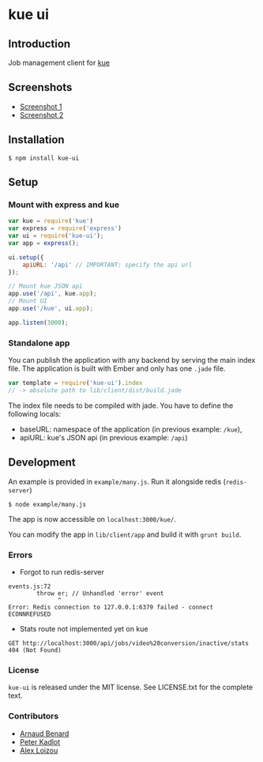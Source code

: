 # kue ui
## Introduction
Job management client for [kue](https://github.com/LearnBoost/kue/) 

## Screenshots

* [Screenshot 1](https://cloud.githubusercontent.com/assets/1458008/5229932/76dd0e70-7716-11e4-9551-e87ce799d8dc.png)
* [Screenshot 2](https://cloud.githubusercontent.com/assets/1458008/5229934/7fdf1c84-7716-11e4-8fa3-3d9f3dc947c7.png)

## Installation 

    $ npm install kue-ui

## Setup
### Mount with express and kue

```javascript
var kue = require('kue')
var express = require('express')
var ui = require('kue-ui');
var app = express();

ui.setup({ 
    apiURL: '/api' // IMPORTANT: specify the api url
});

// Mount kue JSON api
app.use('/api', kue.app);
// Mount UI
app.use('/kue', ui.app);

app.listen(3000);
```

### Standalone app
You can publish the application with any backend by serving the main index file. The application is built with Ember and only has one `.jade` file.
```javascript
var template = require('kue-ui').index
// -> absolute path to lib/client/dist/build.jade
```

The index file needs to be compiled with jade. You have to define the following locals:

* baseURL: namespace of the application (in previous example: `/kue`),
* apiURL: kue's JSON api (in previous example: `/api`)



## Development

An example is provided in `example/many.js`. Run it alongside redis (`redis-server`)
 
    $ node example/many.js
    
The app is now accessible on `localhost:3000/kue/`.

You can modify the app in `lib/client/app` and build it with `grunt build`.
    
### Errors


- Forgot to run redis-server
```
events.js:72
        throw er; // Unhandled 'error' event
              ^
Error: Redis connection to 127.0.0.1:6379 failed - connect ECONNREFUSED
```

- Stats route not implemented yet on kue

```
GET http://localhost:3000/api/jobs/video%20conversion/inactive/stats 404 (Not Found)
```



### License
`kue-ui` is released under the MIT license. See LICENSE.txt for the complete text.

### Contributors

* [Arnaud Benard](github.com/arnaudbenard)
* [Peter Kadlot](github.com/daralthus)
* [Alex Loizou](github.com/alexloi)
